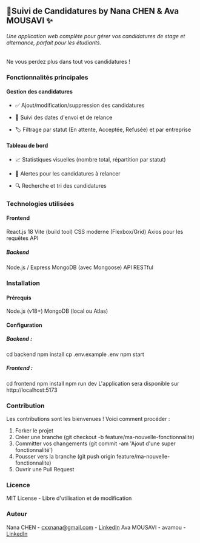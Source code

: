 ## 📝Suivi de Candidatures by Nana CHEN & Ava MOUSAVI ✨

###### Une application web complète pour gérer vos candidatures de stage et alternance, parfait pour les étudiants.
Ne vous perdez plus dans tout vos candidatures !

### Fonctionnalités principales
#### Gestion des candidatures
- ✅ Ajout/modification/suppression des candidatures

- 📅 Suivi des dates d'envoi et de relance

- 🏷️ Filtrage par statut (En attente, Acceptée, Refusée) et par entreprise

#### Tableau de bord
- 📈 Statistiques visuelles (nombre total, répartition par statut)

- 🔔 Alertes pour les candidatures à relancer

- 🔍 Recherche et tri des candidatures

### Technologies utilisées
#### Frontend
React.js 18
Vite (build tool)
CSS moderne (Flexbox/Grid)
Axios pour les requêtes API

##### Backend
Node.js / Express
MongoDB (avec Mongoose)
API RESTful

### Installation
#### Prérequis
Node.js (v18+)
MongoDB (local ou Atlas)

#### Configuration
##### Backend :
cd backend
npm install
cp .env.example .env
npm start

##### Frontend :
cd frontend
npm install
npm run dev
L'application sera disponible sur http://localhost:5173

### Contribution
Les contributions sont les bienvenues ! Voici comment procéder :

1. Forker le projet
2. Créer une branche (git checkout -b feature/ma-nouvelle-fonctionnalite)
3. Committer vos changements (git commit -am 'Ajout d'une super fonctionnalité')
4. Pousser vers la branche (git push origin feature/ma-nouvelle-fonctionnalite)
5. Ouvrir une Pull Request

### Licence
MIT License - Libre d'utilisation et de modification

### Auteur
Nana CHEN - cxxnana@gmail.com - [LinkedIn](https://www.linkedin.com/in/cxxhime/)
Ava MOUSAVI - avamou - [LinkedIn]([https://www.linkedin.com/in/cxxhime/](https://www.linkedin.com/in/seyedeh-ava-mousavi-4501a6334/))

